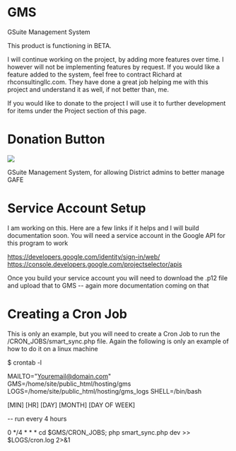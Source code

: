 # GMS
GSuite Management System

This product is functioning in BETA.  

I will continue working on the project, by adding more features over time.  I however will not be implementing features by request.  If you would like a feature added to the system, feel free to contract Richard at rhconsultingllc.com.  They have done a great job helping me with this project and understand it as well, if not better than, me.


If you would like to donate to the project I will use it to further development for items under the Project section of this page.
# Donation Button

[![](https://www.paypalobjects.com/en_US/i/btn/btn_donateCC_LG.gif)](https://www.paypal.com/cgi-bin/webscr?cmd=_s-xclick&hosted_button_id=SSHAPEDWFJ2MS)

GSuite Management System, for allowing District admins to better manage GAFE

# Service Account Setup

I am working on this.  Here are a few links if it helps and I will build documentation soon.
You will need a service account in the Google API for this program to work

https://developers.google.com/identity/sign-in/web/
https://console.developers.google.com/projectselector/apis

Once you build your service account you will need to download the .p12 file and upload that to GMS -- again more documentation coming on that

# Creating a Cron Job
This is only an example, but you will need to create a Cron Job to run the /CRON_JOBS/smart_sync.php file.  Again the following is only an example of how to do it on a linux machine

 $  crontab -l




MAILTO="Youremail@domain.com"
GMS=/home/site/public_html/hosting/gms
LOGS=/home/site/public_html/hosting/gms_logs
SHELL=/bin/bash

 [MIN] [HR] [DAY] [MONTH] [DAY OF WEEK] 
 
-- run every 4 hours 

0 */4 * * * cd $GMS/CRON_JOBS; php smart_sync.php dev >> $LOGS/cron.log 2>&1
